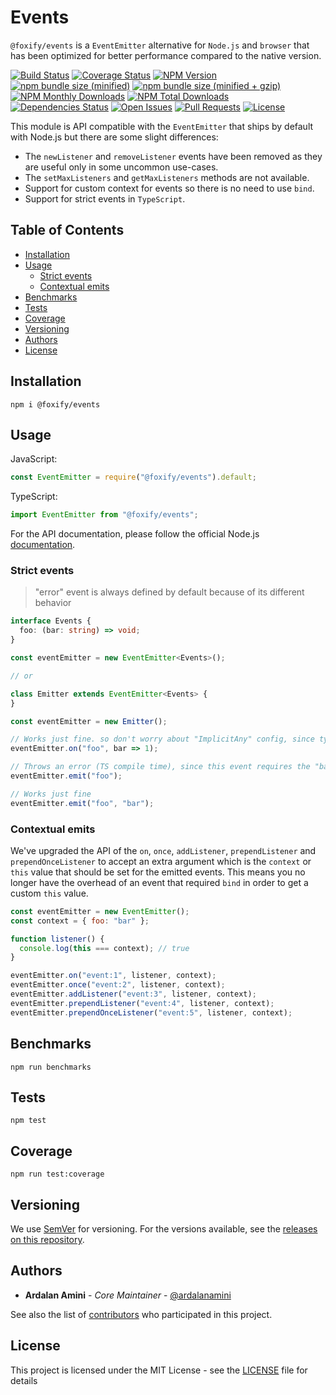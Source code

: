 # Events

`@foxify/events` is a `EventEmitter` alternative for `Node.js` and `browser` that has been optimized for better
performance compared to the native version.

[![Build Status][BUILD_BADGE]][BUILD_URI]
[![Coverage Status][COVERAGE_BADGE]][COVERAGE_URI]
[![NPM Version][VERSION_BADGE]][NPM_URI]
[![npm bundle size (minified)][MINIFIED_BADGE]][NPM_URI]
[![npm bundle size (minified + gzip)][GZIP_BADGE]][NPM_URI]
[![NPM Monthly Downloads][MONTHLY_DOWNLOADS_BADGE]][NPM_URI]
[![NPM Total Downloads][TOTAL_DOWNLOADS_BADGE]][NPM_URI]
[![Dependencies Status][DEPENDENCY_STATUS_BADGE]][DEPENDENCY_STATUS_URI]
[![Open Issues][OPEN_ISSUES_BADGE]][OPEN_ISSUES_URI]
[![Pull Requests][PR_BADGE]][PR_URI]
[![License][LICENSE_BADGE]][LICENSE_URI]

This module is API compatible with the `EventEmitter` that ships by default with Node.js but there are some slight
differences:

- The `newListener` and `removeListener` events have been removed as they are useful only in some uncommon use-cases.
- The `setMaxListeners` and `getMaxListeners` methods are not available.
- Support for custom context for events so there is no need to use `bind`.
- Support for strict events in `TypeScript`.

## Table of Contents

- [Installation](#installation)
- [Usage](#usage)
  - [Strict events](#strict-events)
  - [Contextual emits](#contextual-emits)
- [Benchmarks](#benchmarks)
- [Tests](#tests)
- [Coverage](#coverage)
- [Versioning](#versioning)
- [Authors](#authors)
- [License](#license)

## Installation

```shell
npm i @foxify/events
```

## Usage

JavaScript:

```javascript
const EventEmitter = require("@foxify/events").default;
```

TypeScript:

```typescript
import EventEmitter from "@foxify/events";
```

For the API documentation, please follow the official Node.js [documentation](https://nodejs.org/api/events.html).

### Strict events

> "error" event is always defined by default because of its different behavior

```typescript
interface Events {
  foo: (bar: string) => void;
}

const eventEmitter = new EventEmitter<Events>();

// or

class Emitter extends EventEmitter<Events> {
}

const eventEmitter = new Emitter();

// Works just fine. so don't worry about "ImplicitAny" config, since type of "bar" is defined as "string"
eventEmitter.on("foo", bar => 1);

// Throws an error (TS compile time), since this event requires the "bar" argument of type "string"
eventEmitter.emit("foo");

// Works just fine
eventEmitter.emit("foo", "bar");
```

### Contextual emits

We've upgraded the API of the `on`, `once`, `addListener`, `prependListener` and
`prependOnceListener` to accept an extra argument which is the `context`
or `this` value that should be set for the emitted events. This means you no longer have the overhead of an event that
required `bind` in order to get a custom `this` value.

```javascript
const eventEmitter = new EventEmitter();
const context = { foo: "bar" };

function listener() {
  console.log(this === context); // true
}

eventEmitter.on("event:1", listener, context);
eventEmitter.once("event:2", listener, context);
eventEmitter.addListener("event:3", listener, context);
eventEmitter.prependListener("event:4", listener, context);
eventEmitter.prependOnceListener("event:5", listener, context);
```

## Benchmarks

```shell
npm run benchmarks
```

## Tests

```shell
npm test
```

## Coverage

```shell
npm run test:coverage
```

## Versioning

We use [SemVer](http://semver.org) for versioning. For the versions available, see
the [releases on this repository](https://github.com/foxifyjs/events/releases).

## Authors

- **Ardalan Amini** - *Core Maintainer* - [@ardalanamini](https://github.com/ardalanamini)

See also the list of [contributors](https://github.com/foxifyjs/events/contributors) who participated in this project.

## License

This project is licensed under the MIT License - see the [LICENSE][LICENSE_URI] file for details


[BUILD_BADGE]: https://github.com/foxifyjs/events/workflows/Test/badge.svg

[BUILD_URI]: https://github.com/foxifyjs/events/actions

[COVERAGE_BADGE]: https://codecov.io/gh/foxifyjs/events/branch/master/graph/badge.svg

[COVERAGE_URI]: https://codecov.io/gh/foxifyjs/events

[VERSION_BADGE]: https://img.shields.io/npm/v/@foxify/events.svg

[MINIFIED_BADGE]: https://img.shields.io/bundlephobia/min/@foxify/events.svg

[GZIP_BADGE]: https://img.shields.io/bundlephobia/minzip/@foxify/events.svg

[MONTHLY_DOWNLOADS_BADGE]: https://img.shields.io/npm/dm/@foxify/events.svg

[TOTAL_DOWNLOADS_BADGE]: https://img.shields.io/npm/dt/@foxify/events.svg

[DEPENDENCY_STATUS_BADGE]: https://david-dm.org/foxifyjs/events.svg

[DEPENDENCY_STATUS_URI]: https://david-dm.org/foxifyjs/events

[OPEN_ISSUES_BADGE]: https://img.shields.io/github/issues-raw/foxifyjs/events.svg

[OPEN_ISSUES_URI]: https://github.com/foxifyjs/events/issues?q=is%3Aopen+is%3Aissue

[PR_BADGE]: https://img.shields.io/badge/PRs-Welcome-brightgreen.svg

[PR_URI]: https://github.com/foxifyjs/events/pulls

[LICENSE_BADGE]: https://img.shields.io/github/license/foxifyjs/events.svg

[LICENSE_URI]: https://github.com/foxifyjs/events/blob/master/LICENSE

[NPM_URI]: https://www.npmjs.com/package/@foxify/events
